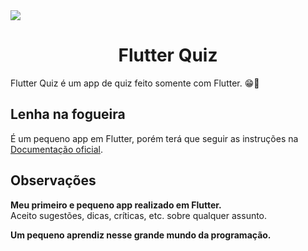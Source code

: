 <img src="https://github.com/nivaldoandrade/Flutter-Quiz/blob/main/readme_files/flutter_quiz.gif">

# <center>Flutter Quiz</center>
Flutter Quiz é um app de quiz feito somente com Flutter. 😁👀 

## Lenha na fogueira
É um pequeno app em Flutter, porém terá que seguir as instruções na [Documentação oficial](https://flutter.dev/docs/get-started/install).

## Observações
**Meu primeiro e pequeno app realizado em Flutter.** \
Aceito sugestões, dicas, críticas, etc. sobre qualquer assunto.

**Um pequeno aprendiz nesse grande mundo da programação.**
